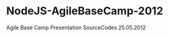 NodeJS-AgileBaseCamp-2012
=========================

Agile Base Camp Presentation SourceCodes 25.05.2012